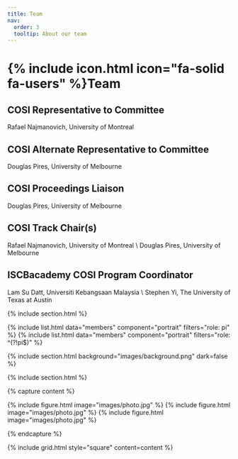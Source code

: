 ```yaml
---
title: Team
nav:
  order: 3
  tooltip: About our team
---
```


# {% include icon.html icon="fa-solid fa-users" %}Team

## COSI Representative to Committee
Rafael Najmanovich, University of Montreal

## COSI Alternate Representative to Committee
Douglas Pires, University of Melbourne

## COSI Proceedings Liaison
Douglas Pires, University of Melbourne

## COSI Track Chair(s)
Rafael Najmanovich, University of Montreal \\
Douglas Pires, University of Melbourne

## ISCBacademy COSI Program Coordinator
Lam Su Datt, Universiti Kebangsaan Malaysia \\
Stephen Yi, The University of Texas at Austin

{% include section.html %}

{% include list.html data="members" component="portrait" filters="role: pi" %}
{% include list.html data="members" component="portrait" filters="role: ^(?!pi$)" %}

{% include section.html background="images/background.png" dark=false %}


{% include section.html %}

{% capture content %}

{% include figure.html image="images/photo.jpg" %}
{% include figure.html image="images/photo.jpg" %}
{% include figure.html image="images/photo.jpg" %}

{% endcapture %}

{% include grid.html style="square" content=content %}

